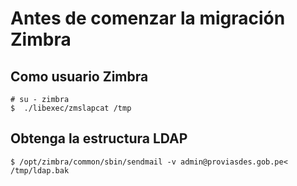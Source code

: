 # Antes de comenzar la migración Zimbra

    
##  Como usuario Zimbra 

    # su - zimbra
    $  ./libexec/zmslapcat /tmp

##  Obtenga la estructura LDAP 

    $ /opt/zimbra/common/sbin/sendmail -v admin@proviasdes.gob.pe< /tmp/ldap.bak



